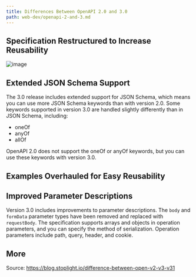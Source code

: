 ```yaml
---
title: Differences Between OpenAPI 2.0 and 3.0
path: web-dev/openapi-2-and-3.md
---
```


## Specification Restructured to Increase Reusability

![image](https://user-images.githubusercontent.com/10803803/132095470-174c98bf-a7bb-4d9c-964f-e5556685a3a7.png)

## Extended JSON Schema Support

The 3.0 release includes extended support for JSON Schema, which means you can use more JSON Schema keywords than with version 2.0. Some keywords supported in version 3.0 are handled slightly differently than in JSON Schema, including:

- oneOf
- anyOf
- allOf

OpenAPI 2.0 does not support the oneOf or anyOf keywords, but you can use these keywords with version 3.0.

## Examples Overhauled for Easy Reusability

## Improved Parameter Descriptions

Version 3.0 includes improvements to parameter descriptions. The `body` and `formData` parameter types have been removed and replaced with `requestBody`. The specification supports arrays and objects in operation parameters, and you can specify the method of serialization. Operation parameters include path, query, header, and cookie.

## More

Source: <https://blog.stoplight.io/difference-between-open-v2-v3-v31>
